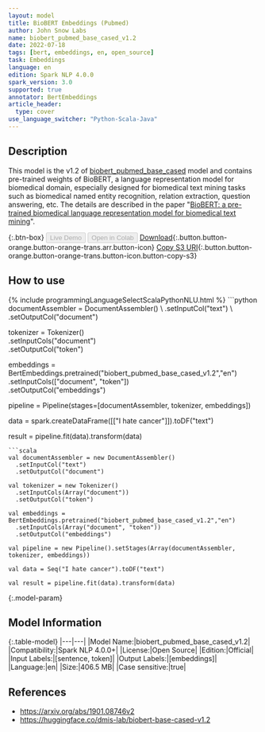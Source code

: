 ```yaml
---
layout: model
title: BioBERT Embeddings (Pubmed)
author: John Snow Labs
name: biobert_pubmed_base_cased_v1.2
date: 2022-07-18
tags: [bert, embeddings, en, open_source]
task: Embeddings
language: en
edition: Spark NLP 4.0.0
spark_version: 3.0
supported: true
annotator: BertEmbeddings
article_header:
  type: cover
use_language_switcher: "Python-Scala-Java"
---
```


## Description

This model is the v1.2 of [biobert_pubmed_base_cased](https://nlp.johnsnowlabs.com/2020/09/19/biobert_pubmed_base_cased.html) model and contains pre-trained weights of BioBERT, a language representation model for biomedical domain, especially designed for biomedical text mining tasks such as biomedical named entity recognition, relation extraction, question answering, etc. The details are described in the paper "[BioBERT: a pre-trained biomedical language representation model for biomedical text mining](https://arxiv.org/abs/1901.08746v2)".

{:.btn-box}
<button class="button button-orange" disabled>Live Demo</button>
<button class="button button-orange" disabled>Open in Colab</button>
[Download](https://s3.amazonaws.com/auxdata.johnsnowlabs.com/public/models/biobert_pubmed_base_cased_v1.2_en_4.0.0_3.0_1658152927645.zip){:.button.button-orange.button-orange-trans.arr.button-icon}
[Copy S3 URI](s3://auxdata.johnsnowlabs.com/public/models/biobert_pubmed_base_cased_v1.2_en_4.0.0_3.0_1658152927645.zip){:.button.button-orange.button-orange-trans.button-icon.button-copy-s3}

## How to use



<div class="tabs-box" markdown="1">
{% include programmingLanguageSelectScalaPythonNLU.html %}
```python
documentAssembler = DocumentAssembler() \
      .setInputCol("text") \
      .setOutputCol("document")

tokenizer = Tokenizer() \
      .setInputCols("document") \
      .setOutputCol("token")

embeddings = BertEmbeddings.pretrained("biobert_pubmed_base_cased_v1.2","en") \
      .setInputCols(["document", "token"]) \
      .setOutputCol("embeddings")

pipeline = Pipeline(stages=[documentAssembler, tokenizer, embeddings])

data = spark.createDataFrame([["I hate cancer"]]).toDF("text")

result = pipeline.fit(data).transform(data)
```
```scala
val documentAssembler = new DocumentAssembler() 
  .setInputCol("text") 
  .setOutputCol("document")

val tokenizer = new Tokenizer() 
  .setInputCols(Array("document"))
  .setOutputCol("token")

val embeddings = BertEmbeddings.pretrained("biobert_pubmed_base_cased_v1.2","en") 
  .setInputCols(Array("document", "token")) 
  .setOutputCol("embeddings")

val pipeline = new Pipeline().setStages(Array(documentAssembler, tokenizer, embeddings))

val data = Seq("I hate cancer").toDF("text")

val result = pipeline.fit(data).transform(data)
```
</div>

{:.model-param}
## Model Information

{:.table-model}
|---|---|
|Model Name:|biobert_pubmed_base_cased_v1.2|
|Compatibility:|Spark NLP 4.0.0+|
|License:|Open Source|
|Edition:|Official|
|Input Labels:|[sentence, token]|
|Output Labels:|[embeddings]|
|Language:|en|
|Size:|406.5 MB|
|Case sensitive:|true|

## References

- https://arxiv.org/abs/1901.08746v2
- https://huggingface.co/dmis-lab/biobert-base-cased-v1.2
